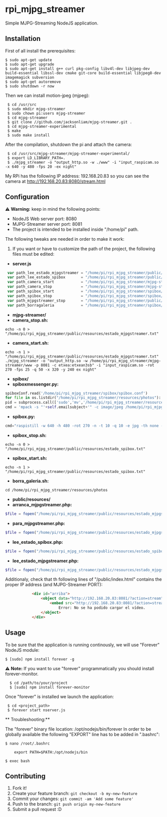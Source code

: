 # rpi_mjpg_streamer
Simple MJPG-Streaming NodeJS application. 

## Installation

First of all install the prerequisites:

    $ sudo apt-get update
    $ sudo apt-get upgrade
    $ sudo apt-get install g++ curl pkg-config libv4l-dev libjpeg-dev build-essential libssl-dev cmake git-core build-essential libjpeg8-dev imagemagick subversion
    $ sudo apt-get autoremove
    $ sudo shutdown -r now

Then we can install motion-jpeg (mjpeg):

     $ cd /usr/src
     $ sudo mkdir mjpg-streamer
     $ sudo chown pi:users mjpg-streamer
     $ cd mjpg-streamer
     $ git clone //github.com/jacksonliam/mjpg-streamer.git .
     $ cd mjpg-streamer-experimental
     $ make
     $ sudo make install

After the compilation, shutdown the pi and attach the camera:

     $ cd /usr/src/mjpg-streamer/mjpg-streamer-experimental/
     $ export LD_LIBRARY_PATH=.
     $ ./mjpg_streamer -o "output_http.so -w ./www" -i "input_raspicam.so -x 640 -y 480 -fps 20 -ex night"

My RPi has the following IP address: 192.168.20.83 so you can see the camera at http://192.168.20.83:8080/stream.html

## Configuration
:warning: **Warning:** keep in mind the following points:
* NodeJS Web server port: 8080
* MJPG-Streamer server port: 8081
* The project is intended to be installed inside "/home/pi" path.

The following tweaks are needed in order to make it work:
1. If you want or have to customize the path of the project, the following files must be edited:

* **server.js**
``` javascript
 var path_lee_estado_mjpgstreamer = "/home/pi/rpi_mjpg_streamer/public/resources/lee_estado_mjpgstreamer.php";
 var path_lee_estado_spibox 	  = "/home/pi/rpi_mjpg_streamer/public/resources/lee_estado_spibox.php";
 var path_camera_start 			  = "/home/pi/rpi_mjpg_streamer/mjpg-streamer/camera_start.sh";
 var path_camera_stop 			  = "/home/pi/rpi_mjpg_streamer/mjpg-streamer/camera_stop.sh";
 var path_spibox_start 			  = "/home/pi/rpi_mjpg_streamer/spibox/spibox_start.sh";
 var path_spibox_stop 			  = "/home/pi/rpi_mjpg_streamer/spibox/spibox_stop.sh";
 var path_mjpgstreamer_stop 	  = "/home/pi/rpi_mjpg_streamer/public/resources/para_mjpgstreamer.php";
 var path_borragaleria			  = "/home/pi/rpi_mjpg_streamer/spibox/borra_galeria.sh";
```

* **mjpg-streamer/**
 * **camera_stop.sh:**  
``` shell 
echo -n 0 > "/home/pi/rpi_mjpg_streamer/public/resources/estado_mjpgstreamer.txt"
```
 * **camera_start.sh:**
``` shell
echo -n 1 > "/home/pi/rpi_mjpg_streamer/public/resources/estado_mjpgstreamer.txt"
./mjpg_streamer -o "output_http.so -w /home/pi/rpi_mjpg_streamer/mjpg-streamer/www -p 8081 -c etxea:etxean3sb" -i "input_raspicam.so -rot 270 -fps 25 -q 50 -x 320 -y 240 ex night"
```


* **spibox/**
 * **spiboxmessenger.py:**        
``` python
spiboxConf.read('/home/pi/rpi_mjpg_streamer/spibox/spibox.conf')
for file in os.listdir("/home/pi/rpi_mjpg_streamer/resources/photos"):
pid = subprocess.call(['sudo','mv','/home/pi/rpi_mjpg_streamer/resources/photos/'+filename,'/home/pi/rpi_mjpg_streamer/resources/archive/'])
cmd = 'mpack -s "'+self.emailsubject+'" -c image/jpeg /home/pi/rpi_mjpg_streamer/resources/photos/'+filename + ' '+self.emailrecipient
```
 * **spibox.py:**        
``` python
cmd="raspistill -w 640 -h 480 -rot 270 -n -t 10 -q 10 -e jpg -th none -o /home/pi/rpi_mjpg_streamer/resources/photos/" + capturename+"_%d.jpg" % (i)
```
 * **spibox_stop.sh:**  
``` shell
echo -n 0 > "/home/pi/rpi_mjpg_streamer/public/resources/estado_spibox.txt"
```
 * **spibox_start.sh:**
``` shell
echo -n 1 > "/home/pi/rpi_mjpg_streamer/public/resources/estado_spibox.txt"
```
 * **borra_galeria.sh:**
``` shell
cd /home/pi/rpi_mjpg_streamer/resources/photos
```

* **public/resources/**
 * **arranca_mjpgstreamer.php:**
``` php
$file = fopen("/home/pi/rpi_mjpg_streamer/public/resources/estado_mjpgstreamer.txt", "w") or die("Unable to open file!");
```
 * **para_mjpgstreamer.php:**
``` php
$file = fopen("/home/pi/rpi_mjpg_streamer/public/resources/estado_mjpgstreamer.txt", "w") or die("Unable to open file!");
```
 * **lee_estado_spibox.php:**
``` php
$file = fopen("/home/pi/rpi_mjpg_streamer/public/resources/estado_spibox.txt", "r") or die("Unable to open estado_spibox.txt file!");
```
 * **lee_estado_mjpgstreamer.php:**
``` php
$file = fopen("/home/pi/rpi_mjpg_streamer/public/resources/estado_mjpgstreamer.txt", "r") or die("Unable to open estado_mjpgstreamer.txt file!");
```

Additionaly, check that th following lines of "/public/index.html" contains the proper IP address (and MJPG-Streamer PORT):
``` html
            <div id="arriba">
                <object data="http://192.168.20.83:8081/?action=stream" width="320" height="240">
                    <embed src="http://192.168.20.83:8081/?action=stream" width="320" height="240"> </embed>
                        Error: No se ha podido cargar el vídeo.
                </object>
            </div>
```

## Usage

To be sure that the application is running continously, we will use "Forever" NodeJS module:
``` shell
$ [sudo] npm install forever -g
```
:warning: **Note:** If you want to use "forever" programmatically you should install forever-monitor.
``` shell 
  $ cd /path/to/your/project
  $ [sudo] npm install forever-monitor
```
Once "forever" is installed we launch the application:
``` shell
 $ cd <project_path>
 $ forever start nserver.js
```
** Troubleshooting:**

The "forever" binary file location: /opt/nodejs/bin/forever
In order to be globally available the following "EXPORT" line has to be added in ".bashrc":
``` shell
$ nano /root/.bashrc
	
    export PATH=$PATH:/opt/nodejs/bin

$ exec bash
```



## Contributing

1. Fork it!
2. Create your feature branch: `git checkout -b my-new-feature`
3. Commit your changes: `git commit -am 'Add some feature'`
4. Push to the branch: `git push origin my-new-feature`
5. Submit a pull request :D
